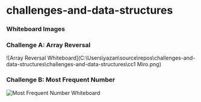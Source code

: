 # challenges-and-data-structures
### Whiteboard Images

### Challenge A: Array Reversal
![Array Reversal Whiteboard](C:\Users\yazan\source\repos\challenges-and-data-structures\challenges-and-data-structures\cc1 Miro.png)

### Challenge B: Most Frequent Number
![Most Frequent Number Whiteboard](./images/code-challenge1)